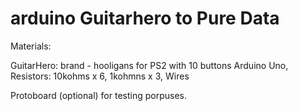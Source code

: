 # arduino Guitarhero to Pure Data

Materials:

GuitarHero: brand - hooligans for PS2 with 10 buttons
Arduino Uno,
Resistors: 
  10kohms x 6,
  1kohmns x 3,
Wires

Protoboard (optional) for testing porpuses.



